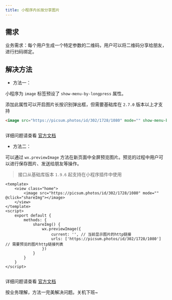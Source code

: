 ```yaml
---
title: 小程序内长按分享图片
---
```


## 需求

业务需求：每个用户生成一个特定参数的二维码，用户可以将二维码分享给朋友，进行扫码绑定。

## 解决方法

- 方法一：

小程序为 `image` 标签预设了 `show-menu-by-longpress` 属性。

添加此属性可以开启图片长按识别弹出框，但需要基础库在 `2.7.0` 版本以上才支持

```html
<image src="https://picsum.photos/id/302/1728/1080" mode="" show-menu-by-longpress></image>
```

<img class="zoom" :src="$withBase('/web/uni-app/applet-Long_press/Snipaste_2020-12-01_15-43-06.png')">

详细问题请查看 [官方文档](https://developers.weixin.qq.com/miniprogram/dev/component/image.html)

- 方法二：

可以通过 `wx.previewImage` 方法在新页面中全屏预览图片。预览的过程中用户可以进行保存图片、发送给朋友等操作。

> 接口从基础库版本 `1.9.6` 起支持在小程序插件中使用

```vue
<template>
	<view class="home">
		<image src="https://picsum.photos/id/302/1728/1080" mode="" @click="shareImg"></image>
	</view>
</template>
<script>
	export default {
		methods: {
			shareImg() {
				wx.previewImage({
					current: '', // 当前显示图片的http链接
					urls: ['https://picsum.photos/id/302/1728/1080'] // 需要预览的图片http链接列表
				})
			}
		}
	}
</script>
```

<img class="zoom" style="width: 280px" :src="$withBase('/web/uni-app/applet-Long_press/img_7846661920babe22d80d00c7c8e7cee.jpg')">

详细问题请查看 [官方文档](https://developers.weixin.qq.com/miniprogram/dev/api/media/image/wx.previewImage.html)

按业务理解，方法一完美解决问题。关机下班~